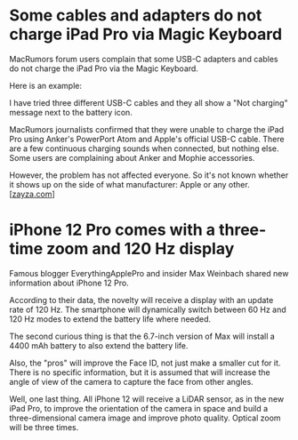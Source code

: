 # Some cables and adapters do not charge iPad Pro via Magic Keyboard
MacRumors forum users complain that some USB-C adapters and cables do not charge the iPad Pro via the Magic Keyboard.

Here is an example:

I have tried three different USB-C cables and they all show a "Not charging" message next to the battery icon.

MacRumors journalists confirmed that they were unable to charge the iPad Pro using Anker's PowerPort Atom and Apple's official USB-C cable. There are a few continuous charging sounds when connected, but nothing else. Some users are complaining about Anker and Mophie accessories.

However, the problem has not affected everyone. So it's not known whether it shows up on the side of what manufacturer: Apple or any other.
[<a href="https://zayza.com">zayza.com</a>]

# iPhone 12 Pro comes with a three-time zoom and 120 Hz display

Famous blogger EverythingApplePro and insider Max Weinbach shared new information about iPhone 12 Pro.

According to their data, the novelty will receive a display with an update rate of 120 Hz. The smartphone will dynamically switch between 60 Hz and 120 Hz modes to extend the battery life where needed.

The second curious thing is that the 6.7-inch version of Max will install a 4400 mAh battery to also extend the battery life.

Also, the "pros" will improve the Face ID, not just make a smaller cut for it. There is no specific information, but it is assumed that will increase the angle of view of the camera to capture the face from other angles.

Well, one last thing. All iPhone 12 will receive a LiDAR sensor, as in the new iPad Pro, to improve the orientation of the camera in space and build a three-dimensional camera image and improve photo quality. Optical zoom will be three times.
